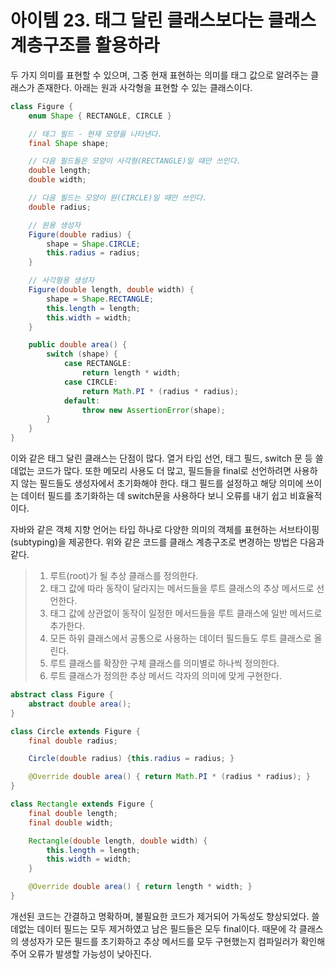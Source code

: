 # 아이템 23. 태그 달린 클래스보다는 클래스 계층구조를 활용하라
두 가지 의미를 표현할 수 있으며, 그중 현재 표현하는 의미를 태그 값으로 알려주는 클래스가 존재한다.
아래는 원과 사각형을 표현할 수 있는 클래스이다.
```java
class Figure {
    enum Shape { RECTANGLE, CIRCLE }

    // 태그 필드 - 현재 모양을 나타낸다.
    final Shape shape;

    // 다음 필드들은 모양이 사각형(RECTANGLE)일 때만 쓰인다.
    double length;
    double width;

    // 다음 필드는 모양이 원(CIRCLE)일 때만 쓰인다.
    double radius;

    // 원용 생성자
    Figure(double radius) {
        shape = Shape.CIRCLE;
        this.radius = radius;
    }

    // 사각형용 생성자
    Figure(double length, double width) {
        shape = Shape.RECTANGLE;
        this.length = length;
        this.width = width;
    }

    public double area() {
        switch (shape) {
            case RECTANGLE:
                return length * width;
            case CIRCLE:
                return Math.PI * (radius * radius);
            default:
                throw new AssertionError(shape);
        }
    }
}

```
이와 같은 태그 달린 클래스는 단점이 많다. 열거 타입 선언, 태그 필드, switch 문 등 쓸데없는 코드가 많다.
또한 메모리 사용도 더 많고, 필드들을 final로 선언하려면 사용하지 않는 필드들도 생성자에서 초기화해야 한다.
태그 필드를 설정하고 해당 의미에 쓰이는 데이터 필드를 초기화하는 데 switch문을 사용하다 보니 오류를 내기 쉽고 비효율적이다.

자바와 같은 객체 지향 언어는 타입 하나로 다양한 의미의 객체를 표현하는 서브타이핑(subtyping)을 제공한다.
위와 같은 코드를 클래스 계층구조로 변경하는 방법은 다음과 같다.
> 1. 루트(root)가 될 추상 클래스를 정의한다.
> 2. 태그 값에 따라 동작이 달라지는 메서드들을 루트 클래스의 추상 메서드로 선언한다.
> 3. 태그 값에 상관없이 동작이 일정한 메서드들을 루트 클래스에 일반 메서드로 추가한다.
> 4. 모든 하위 클래스에서 공통으로 사용하는 데이터 필드들도 루트 클래스로 올린다.
> 5. 루트 클래스를 확장한 구체 클래스를 의미별로 하나씩 정의한다.
> 6. 루트 클래스가 정의한 추상 메서드 각자의 의미에 맞게 구현한다.

```java
abstract class Figure {
    abstract double area();
}

class Circle extends Figure {
    final double radius;

    Circle(double radius) {this.radius = radius; }

    @Override double area() { return Math.PI * (radius * radius); }
}

class Rectangle extends Figure {
    final double length;
    final double width;

    Rectangle(double length, double width) {
        this.length = length;
        this.width = width;
    }

    @Override double area() { return length * width; }
}

```
개선된 코드는 간결하고 명확하며, 불필요한 코드가 제거되어 가독성도 향상되었다.
쓸데없는 데이터 필드는 모두 제거하였고 남은 필드들은 모두 final이다.
때문에 각 클래스의 생성자가 모든 필드를 초기화하고 추상 메서드를 모두 구현했는지 컴파일러가 확인해주어 오류가 발생할 가능성이 낮아진다.

